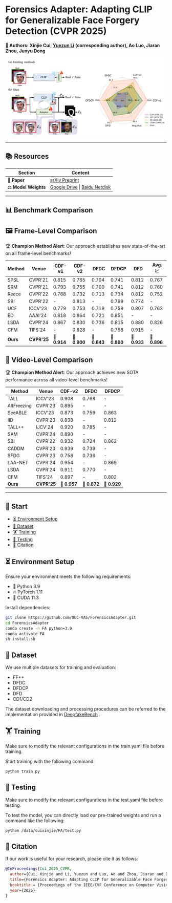 # Forensics Adapter: Adapting CLIP for Generalizable Face Forgery Detection (CVPR 2025)
**👥 Authors: Xinjie Cui, [Yuezun Li](https://yuezunli.github.io/) (corresponding author), Ao Luo, Jiaran Zhou, Junyu Dong**




![Pipeline of the proposed Forensics Adapter. ](https://github.com/OUC-VAS/ForensicsAdapter/blob/main/figures/archi.png)


---

## 📚 Resources  
| **Section**       | **Content**                                                                 |
|--------------------|-----------------------------------------------------------------------------|
| 📄 **Paper**       | [arXiv Preprint](https://arxiv.org/abs/2411.19715)                       |
| ⚖️ **Model Weights** | [Google Drive](https://drive.google.com/file/d/1UlaAUTtsX87ofIibf38TtfAKIsnA7WVm/view?usp=sharing)  \| [Baidu Netdisk](https://pan.baidu.com/s/1md8NI4MwtPVDWPji-XfkNg?pwd=inye) |

---


## 📊 Benchmark Comparison  
## 🖼️ Frame-Level Comparison 
🏆 **Champion Method Alert**: Our approach establishes new state-of-the-art on all frame-level benchmarks!


| Method         | Venue      | CDF-v1  | CDF-v2  | DFDC  | DFDCP  | DFD  | Avg. 📈 |
|----------------|------------|---------|---------|-------|--------|------|-------|
| SPSL       | CVPR'21    | 0.815   | 0.765   | 0.704 | 0.741  | 0.812| 0.767 |
| SRM       | CVPR'21    | 0.793   | 0.755   | 0.700 | 0.741  | 0.812| 0.760 |
| Reece       | CVPR'22    | 0.768   | 0.732   | 0.713 | 0.734  | 0.812| 0.752 |
| SBI        | CVPR'22    | -       | 0.813   | -     | 0.799  | 0.774| -     |
| UCF        | ICCV'23    | 0.779   | 0.753   | 0.719 | 0.759  | 0.807| 0.763 |
| ED          | AAAI'24    | 0.818   | 0.864   | 0.721 | 0.851  | -    | -     |
| LSDA      | CVPR'24    | 0.867   | 0.830   | 0.736 | 0.815  | 0.880| 0.826 |
| CFM        | TIFS'24    | -       | 0.828   | -     | 0.758  | 0.915| -     |
| **Ours**       | **CVPR'25**      | 🥇 **0.914** | 🥇 **0.900** | 🥇 **0.843** | 🥇 **0.890** | 🥇 **0.933** | 🥇 **0.896** |

## 🎥 Video-Level Comparison

🏆 **Champion Method Alert**: Our approach achieves new SOTA performance across all video-level benchmarks!

| Method             | Venue      | CDF-v2  | DFDC  | DFDCP  |
|--------------------|------------|---------|-------|--------|
| TALL          | ICCV'23    | 0.908   | 0.768 | -      |
| AltFreezing    | CVPR'23    | 0.895   | -     | -      |
| SeeABLE       | ICCV'23    | 0.873   | 0.759 | 0.863  |
| IID           | CVPR'23    | 0.838   | -     | 0.812  |
| TALL++        | IJCV'24    | 0.920   | 0.785 | -      |
| SAM            | CVPR'24    | 0.890   | -     | -      |
| SBI           | CVPR'22    | 0.932   | 0.724 | 0.862  |
| CADDM       | CVPR'23    | 0.939   | 0.739 | -      |
| SFDG         | CVPR'23    | 0.758   | 0.736 | -      |
| LAA-NET       | CVPR'24    | 0.954   | -     | 0.869  |
| LSDA          | CVPR'24    | 0.911   | 0.770 | -      |
| CFM        | TIFS'24    | 0.897   | -     | 0.802  |
| **Ours**           | **CVPR'25**      | 🥇 **0.957** | 🥇 **0.872** | 🥇 **0.929** |

---


## 🚀 Start

- [⏳ Environment Setup](#-environment-setup)
- [📂 Dataset](#-dataset)
- [🏋️ Training](#-training)
- [🧪 Testing](#-testing)
- [📝 Citation](#-citation)


## ⏳ Environment Setup
Ensure your environment meets the following requirements:

- 🐍 Python 3.9
- 🔥 PyTorch 1.11
- 🚀 CUDA 11.3

Install dependencies:

```bash
git clone https://github.com/OUC-VAS/ForensicsAdapter.git
cd ForensicsAdapter
conda create -n FA python=3.9
conda activate FA
sh install.sh
```

## 📂 Dataset

We use multiple datasets for training and evaluation:

- FF++
- DFDC
- DFDCP
- DFD
- CD1/CD2

The dataset downloading and processing procedures can be referred to the implementation provided in [DeepfakeBench](https://github.com/SCLBD/DeepfakeBench) .


## 🏋️ Training
Make sure to modify the relevant configurations in the train.yaml file before training.

Start training with the following command:

```bash
python train.py 
```

## 🧪 Testing
Make sure to modify the relevant configurations in the test.yaml file before testing.

To test the model, you can directly load our pre-trained weights and run a command like the following:

```bash
python /data/cuixinjie/FA/test.py 
```
## 📝 Citation

If our work is useful for your research, please cite it as follows:

```bibtex
@InProceedings{Cui_2025_CVPR,
  author={Cui, Xinjie and Li, Yuezun and Luo, Ao and Zhou, Jiaran and Dong, Junyu},
  title={Forensics Adapter: Adapting CLIP for Generalizable Face Forgery Detection},
  booktitle = {Proceedings of the IEEE/CVF Conference on Computer Vision and Pattern Recognition (CVPR)},
  year={2025}
}
